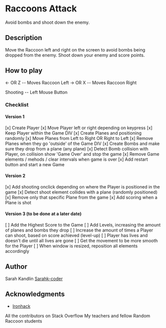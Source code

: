 # Raccoons Attack

Avoid bombs and shoot down the enemy.

## Description

Move the Raccoon left and right on the screen to avoid bombs being dropped from the enemy. Shoot down your enemy and score points.

## How to play

<- OR Z -- Moves Raccoon Left
-> OR X -- Moves Raccoon Right

Shooting -- Left Mouse Button 

### Checklist

#### Version 1
[x] Create Player
[x] Move Player left or right depending on keypress
[x] Keep Player within the Game DIV
[x] Create Planes and positioning randomly
[x] Move Planes from Left to Right OR Right to Left
[x] Remove Planes when they go 'outside' of the Game DIV
[x] Create Bombs and make sure they drop from a plane (any plane)
[x] Detect Bomb collision with Player, on collision show 'Game Over' and stop the game
[x] Remove Game elements / mehods / clear intervals when game is over
[x] Add restart button and start a new Game

#### Version 2
[x] Add shooting onclick depending on where the Player is positioned in the game
[x] Detect shoot element collides with a plane (randomly positioned)
[x] Remove only that specific Plane from the game
[x] Add scoring when a Plane is shot

#### Version 3 (to be done at a later date)
[ ] Add the Highest Score to the Game
[ ] Add Levels, increasing the amount of planes and bombs they drop
[ ] Increase the amount of times a Player can shoot, based on score achieved (level-up)
[ ] Player has lives and doesn't die until all lives are gone
[ ] Get the movement to be more smooth for the Player
[ ] When window is resized, reposition all elements accordingly

## Author

Sarah Kandlin
[Sarahk-coder](https://github.com/SarahK-coder)

## Acknowledgments

* [Ironhack](https://www.ironhack.com/)

All the contributors on Stack Overflow
My teachers and fellow Random Raccoon students
